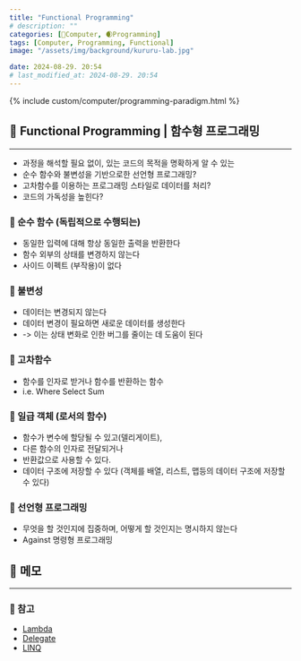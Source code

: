 ```yaml
---
title: "Functional Programming"
# description: ""
categories: [💫Computer, 🌒Programming]
tags: [Computer, Programming, Functional]
image: "/assets/img/background/kururu-lab.jpg"

date: 2024-08-29. 20:54
# last_modified_at: 2024-08-29. 20:54
---
```


{% include custom/computer/programming-paradigm.html %}

## 💫 Functional Programming \| 함수형 프로그래밍

---

- 과정을 해석할 필요 없이, 있는 코드의 목적을 명확하게 알 수 있는
- 순수 함수와 불변성을 기반으로한 선언형 프로그래밍?
- 고차함수를 이용하는 프로그래밍 스타일로 데이터를 처리?
- 코드의 가독성을 높힌다?

### 🫧 순수 함수 (독립적으로 수행되는)

- 동일한 입력에 대해 항상 동일한 출력을 반환한다
- 함수 외부의 상태를 변경하지 않는다
- 사이드 이펙트 (부작용)이 없다

### 🫧 불변성

- 데이터는 변경되지 않는다
- 데이터 변경이 필요하면 새로운 데이터를 생성한다
- -> 이는 상태 변화로 인한 버그를 줄이는 데 도움이 된다

### 🫧 고차함수

- 함수를 인자로 받거나 함수를 반환하는 함수
- i.e. Where Select Sum

### 🫧 일급 객체 (로서의 함수)

- 함수가 변수에 할당될 수 있고(델리게이트),
- 다른 함수의 인자로 전달되거나
- 반환값으로 사용할 수 있다.
- 데이터 구조에 저장할 수 있다 (객체를 배열, 리스트, 맵등의 데이터 구조에 저장할 수 있다)

### 🫧 선언형 프로그래밍

- 무엇을 할 것인지에 집중하며, 어떻게 할 것인지는 명시하지 않는다
- Against 명령형 프로그래밍

## 💫 메모

---

### 🫧 참고

- [Lambda](/posts/Lambda/)
- [Delegate](/posts/Delegate/)
- [LINQ](/posts/LINQ/)
